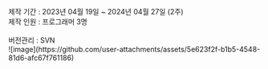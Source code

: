 <br>
제작 기간 : 2023년 04월 19일 ~ 2024년 04월 27일  (2주)<br>
제작 인원 : 프로그래머 3명 <br>
<br>
버전관리 : SVN <br>
![image](https://github.com/user-attachments/assets/5e623f2f-b1b5-4548-81d6-afc67f761186)